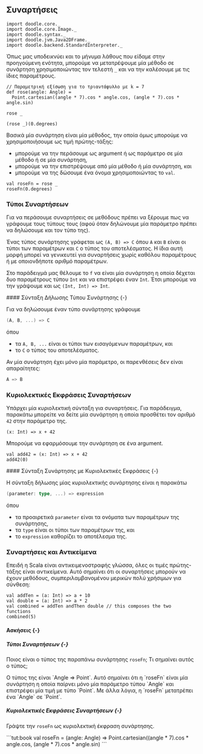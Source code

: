 ## Συναρτήσεις

```tut:invisible
import doodle.core._
import doodle.core.Image._
import doodle.syntax._
import doodle.jvm.Java2DFrame._
import doodle.backend.StandardInterpreter._
```

Όπως μας υποδεικνύει και το μήνυμα λάθους που είδαμε στην προηγούμενη ενότητα, μπορούμε να μετατρέψουμε μία μέθοδο σε συνάρτηση χρησιμοποιώντας τον τελεστή `_` και να την καλέσουμε με τις ίδιες παραμέτρους.


```tut:silent:book
// Παραμετρική εξίσωση για το τριαντάφυλλο με k = 7
def rose(angle: Angle) =
  Point.cartesian((angle * 7).cos * angle.cos, (angle * 7).cos * angle.sin)
```
```tut:book
rose _

(rose _)(0.degrees)
```

Βασικά μία συνάρτηση είναι μία μέθοδος, την οποία όμως μπορούμε να χρησιμοποιήσουμε ως τιμή πρώτης-τάξης:

- μπορούμε να την περάσουμε ως argument ή ως παράμετρο σε μία μέθοδο ή σε μία συνάρτηση,
- μπορούμε να την επιστρέψουμε από μία μέθοδο ή μία συνάρτηση, και
- μπορούμε να της δώσουμε ένα όνομα χρησιμοποιώντας το `val`.

```tut:book
val roseFn = rose _
roseFn(0.degrees)
```


### Τύποι Συναρτήσεων

Για να περάσουμε συναρτήσεις σε μεθόδους πρέπει να ξέρουμε πως να γράφουμε τους τύπους τους (αφού όταν δηλώνουμε μία παράμετρο πρέπει να δηλώσουμε και τον τύπο της).

Ένας τύπος συνάρτησης γράφεται ως `(A, B) => C` όπου `A` και `B` είναι οι τύποι των παραμέτρων και `C` ο τύπος του αποτελέσματος.
Η ίδια αυτή μορφή μπορεί να γενικευτεί για  συναρτήσεις χωρίς καθόλου παραμέτρους ή με οποιονδήποτε αριθμό παραμέτρων.

Στο παράδειγμά μας θέλουμε το `f` να είναι μία συνάρτηση η οποία δέχεται δυο παραμέτρους τύπου `Int` και να επιστρέφει έναν `Int`. Έτσι μπορούμε να την γράψουμε και ως `(Int, Int) => Int`.

<div class="callout callout-info">
#### Σύνταξη Δήλωσης Τύπου Συνάρτησης {-}

Για να δηλώσουμε έναν τύπο συνάρτησης γράφουμε

```scala
(A, B, ...) => C
```

όπου

- τα `A, B, ...` είναι οι τύποι των εισαγόμενων παραμέτρων, και
- το `C` ο τύπος του αποτελέσματος.

Αν μία συνάρτηση έχει μόνο μία παράμετρο, οι παρενθέσεις δεν είναι απαραίτητες:

```scala
A => B
```
</div>


### Κυριολεκτικές Εκφράσεις Συναρτήσεων

Υπάρχει μία κυριολεκτική σύνταξη για συναρτήσεις.
Για παράδειγμα, παρακάτω μπορείτε να δείτε μία συνάρτηση η οποία προσθέτει τον αριθμό `42` στην παράμετρο της.

```tut:book
(x: Int) => x + 42
```

Μπορούμε να εφαρμόσουμε την συνάρτηση σε ένα argument.

```tut:book
val add42 = (x: Int) => x + 42
add42(0)
```

<div class="callout callout-info">
#### Σύνταξη Συνάρτησης με Κυριολεκτικές Εκφράσεις {-}

Η σύνταξη δήλωσης μίας κυριολεκτικής συνάρτησης είναι η παρακάτω

```scala
(parameter: type, ...) => expression
```

όπου
- τα προαιρετικά `parameter` είναι τα ονόματα των παραμέτρων της συνάρτησης,
- τα `type` είναι οι τύποι των παραμέτρων της, και
- το `expression` καθορίζει το αποτέλεσμα της.
</div>


### Συναρτήσεις και Αντικείμενα

Επειδή η Scala είναι αντικειμενοστραφής γλώσσα, όλες οι τιμές πρώτης-τάξης είναι αντικείμενα.
Αυτό σημαίνει ότι οι συναρτήσεις μπορούν να έχουν μεθόδους, συμπεριλαμβανομένου μερικών πολύ χρήσιμων για σύνθεση:

```tut:book
val addTen = (a: Int) => a + 10
val double = (a: Int) => a * 2
val combined = addTen andThen double // this composes the two functions
combined(5)
```

#### Ασκήσεις {-}

##### Τύποι Συναρτήσεων {-}

Ποιος είναι ο τύπος της παραπάνω συνάρτησης `roseFn`; Τι σημαίνει αυτός ο τύπος;

<div class="solution">
Ο τύπος της είναι `Angle => Point`. Αυτό σημαίνει ότι η `roseFn` είναι μία συνάρτηση η οποία παίρνει μόνο μία παράμετρο τύπου `Angle` και επιστρέφει μία τιμή με τύπο `Point`. Με άλλα λόγια, η `roseFn` μετατρέπει ένα `Angle` σε `Point`.
</div>

##### Κυριολεκτικές Εκφράσεις Συναρτήσεων {-}

Γράψτε την `roseFn` ως κυριολεκτική έκφραση συνάρτησης.

<div class="solution">
```tut:book
val roseFn = (angle: Angle) =>
  Point.cartesian((angle * 7).cos * angle.cos, (angle * 7).cos * angle.sin)
```
</div>


